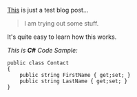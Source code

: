 
[This](http://contra.gr) is just a test blog post...

> I am trying out some stuff.

It's quite easy to learn how this works.

*This is **C#** Code Sample:*

    public class Contact
    { 
    	public string FirstName { get;set; }
		public string LastName { get;set; }
    }